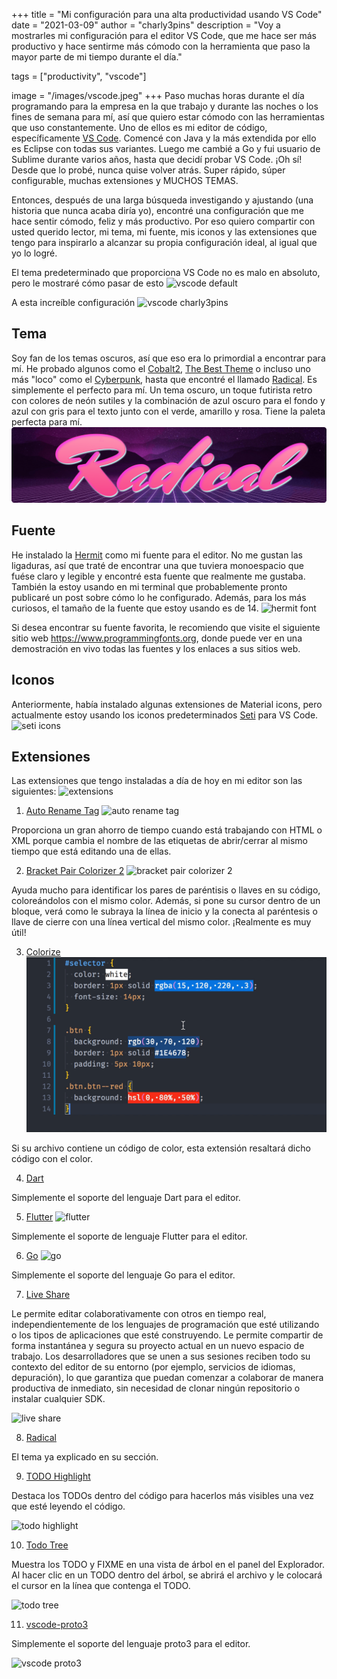 +++
title = "Mi configuración para una alta productividad usando VS Code"
date = "2021-03-09"
author = "charly3pins"
description = "Voy a mostrarles mi configuración para el editor VS Code, que me hace ser más productivo y hace sentirme más cómodo con la herramienta que paso la mayor parte de mi tiempo durante el día."

tags = ["productivity", "vscode"]

image = "/images/vscode.jpeg"
+++
Paso muchas horas durante el día programando para la empresa en la que trabajo y durante las noches o los fines de semana para mí, así que quiero estar cómodo con las herramientas que uso constantemente. Uno de ellos es mi editor de código, específicamente [VS Code](https://code.visualstudio.com/). Comencé con Java y la más extendida por ello es Eclipse con todas sus variantes. Luego me cambié a Go y fui usuario de Sublime durante varios años, hasta que decidí probar VS Code. ¡Oh sí! Desde que lo probé, nunca quise volver atrás. Super rápido, súper configurable, muchas extensiones y MUCHOS TEMAS.

Entonces, después de una larga búsqueda investigando y ajustando (una historia que nunca acaba diría yo), encontré una configuración que me hace sentir cómodo, feliz y más productivo. Por eso quiero compartir con usted querido lector, mi tema, mi fuente, mis iconos y las extensiones que tengo para inspirarlo a alcanzar su propia configuración ideal, al igual que yo lo logré.

El tema predeterminado que proporciona VS Code no es malo en absoluto, pero le mostraré cómo pasar de esto
![vscode default](/images/productivity-setup-vscode/vscode-default.jpeg)

A esta increíble configuración
![vscode charly3pins](/images/productivity-setup-vscode/vscode-charly3pins.jpeg)

## Tema
Soy fan de los temas oscuros, así que eso era lo primordial a encontrar para mí. He probado algunos como el [Cobalt2](https://marketplace.visualstudio.com/items?itemName=wesbos.theme-cobalt2), [The Best Theme](https://marketplace.visualstudio.com/items?itemName=kohlbachjan.the-best-theme) o incluso uno más "loco" como el [Cyberpunk](https://marketplace.visualstudio.com/items?itemName=max-SS.cyberpunk), hasta que encontré el llamado [Radical](https://github.com/DHedgecock/radical-vscode/). Es simplemente el perfecto para mí. Un tema oscuro, un toque futirista retro con colores de neón sutiles y la combinación de azul oscuro para el fondo y azul con gris para el texto junto con el verde, amarillo y rosa. Tiene la paleta perfecta para mí.
![radical theme](https://raw.githubusercontent.com/DHedgecock/radical-vscode/master/assets/banner.png)

## Fuente
He instalado la [Hermit](https://github.com/pcaro90/hermit) como mi fuente para el editor. No me gustan las ligaduras, así que traté de encontrar una que tuviera  monoespacio que fuése claro y legible y encontré esta fuente que realmente me gustaba. También la estoy usando en mi terminal que probablemente pronto publicaré un post sobre cómo lo he configurado. Además, para los más curiosos, el tamaño de la fuente que estoy usando es de 14.
![hermit font](/images/productivity-setup-vscode/hermit-font.jpeg)

Si desea encontrar su fuente favorita, le recomiendo que visite el siguiente sitio web https://www.programmingfonts.org, donde puede ver en una demostración en vivo todas las fuentes y los enlaces a sus sitios web.

## Iconos
Anteriormente, había instalado algunas extensiones de Material icons, pero actualmente estoy usando los iconos predeterminados [Seti](https://marketplace.visualstudio.com/items?itemName=qinjia.seti-icons) para VS Code.
![seti icons](https://github.com/hellopao/vscode-seti-icons/raw/master/screenshot.png)

## Extensiones
Las extensiones que tengo instaladas a día de hoy en mi editor son las siguientes:
![extensions](/images/productivity-setup-vscode/vscode-extensions.jpeg)

1. [Auto Rename Tag](https://marketplace.visualstudio.com/items?itemName=formulahendry.auto-rename-tag)
![auto rename tag](https://github.com/formulahendry/vscode-auto-rename-tag/raw/master/images/usage.gif)

Proporciona un gran ahorro de tiempo cuando está trabajando con HTML o XML porque cambia el nombre de las etiquetas de abrir/cerrar al mismo tiempo que está editando una de ellas.

2. [Bracket Pair Colorizer 2](https://marketplace.visualstudio.com/items?itemName=CoenraadS.bracket-pair-colorizer-2)
![bracket pair colorizer 2](https://github.com/CoenraadS/Bracket-Pair-Colorizer-2/raw/master/images/example.png)

Ayuda mucho para identificar los pares de paréntisis o llaves en su código, coloreándolos con el mismo color. Además, si pone su cursor dentro de un bloque, verá como le subraya la línea de inicio y la conecta al paréntesis o llave de cierre con una línea vertical del mismo color. ¡Realmente es muy útil!

3. [Colorize](https://marketplace.visualstudio.com/items?itemName=kamikillerto.vscode-colorize)
![colorize](https://raw.githubusercontent.com/kamikillerto/vscode-colorize/master/assets/demo.gif)

Si su archivo contiene un código de color, esta extensión resaltará dicho código con el color.

4. [Dart](https://marketplace.visualstudio.com/items?itemName=Dart-Code.dart-code)

Simplemente el soporte del lenguaje Dart para el editor.

5. [Flutter](https://marketplace.visualstudio.com/items?itemName=Dart-Code.flutter)
![flutter](https://dartcode.org/images/marketplace/flutter_hot_reload.gif)

Simplemente el soporte de lenguaje Flutter para el editor.

6. [Go](https://marketplace.visualstudio.com/items?itemName=golang.Go)
![go](https://github.com/golang/vscode-go/raw/master/docs/images/completion-signature-help.gif)

Simplemente el soporte del lenguaje Go para el editor.

7. [Live Share](https://marketplace.visualstudio.com/items?itemName=MS-vsliveshare.vsliveshare)

Le permite editar colaborativamente con otros en tiempo real, independientemente de los lenguajes de programación que esté utilizando o los tipos de aplicaciones que esté construyendo. Le permite compartir de forma instantánea y segura su proyecto actual en un nuevo espacio de trabajo. Los desarrolladores que se unen a sus sesiones reciben todo su contexto del editor de su entorno (por ejemplo, servicios de idiomas, depuración), lo que garantiza que puedan comenzar a colaborar de manera productiva de inmediato, sin necesidad de clonar ningún repositorio o instalar cualquier SDK.

![live share](https://aka.ms/vsls/quickstart/invite)

8. [Radical](https://marketplace.visualstudio.com/items?itemName=dhedgecock.radical-vscode)

El tema ya explicado en su sección.

9. [TODO Highlight](https://marketplace.visualstudio.com/items?itemName=wayou.vscode-todo-highlight)

Destaca los TODOs dentro del código para hacerlos más visibles una vez que esté leyendo el código.

![todo highlight](https://github.com/wayou/vscode-todo-highlight/raw/master/assets/material-night-eighties.png)

10. [Todo Tree](https://marketplace.visualstudio.com/items?itemName=Gruntfuggly.todo-tree)

Muestra los TODO y FIXME en una vista de árbol en el panel del Explorador. Al hacer clic en un TODO dentro del árbol, se abrirá el archivo y le colocará el cursor en la línea que contenga el TODO.

![todo tree](https://raw.githubusercontent.com/Gruntfuggly/todo-tree/master/resources/screenshot.png)

11. [vscode-proto3](https://marketplace.visualstudio.com/items?itemName=zxh404.vscode-proto3)

Simplemente el soporte del lenguaje proto3 para el editor.

![vscode proto3](https://github.com/zxh0/vscode-proto3/raw/master/images/gif1.gif)
